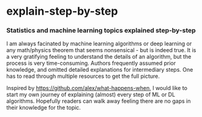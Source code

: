 # explain-step-by-step

### Statistics and machine learning topics explained step-by-step 

I am always facinated by machine learning algorithms or deep learning or any math/physics theorem that seems nonsensical - but is indeed true. It is a very gratifying feeling to understand the details of an algorithm, but the process is very time-consuming. Authors frequently assumed prior knowledge, and omitted detailed explanations for intermediary steps. One has to read through multiple resources to get the full picture. 

Inspired by https://github.com/alex/what-happens-when, I would like to start my own journey of explaining (almost) every step of ML or DL algorithms. Hopefully readers can walk away feeling there are no gaps in their knowledge for the topic.  